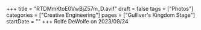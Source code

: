 +++
title = "RTDMmKtoE0VwBjZ57m_D.avif"
draft = false
tags = ["Photos"]
categories = ["Creative Engineering"]
pages = ["Gulliver's Kingdom Stage"]
startDate = ""
+++
Rolfe DeWolfe on 2023/09/24
